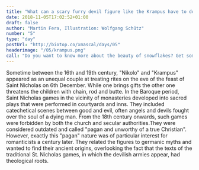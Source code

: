 ```yaml
---
title: "What can a scary furry devil figure like the Krampus have to do with romanticism?"
date: 2018-11-05T17:02:52+01:00
draft: false
author: "Martin Fera, Illustration: Wolfgang Schütz"
number: "5"
type: "day"
postUrl: "http://biotop.co/xmascal/days/05"
headerimage: "/05/krampus.png"
call: "Do you want to know more about the beauty of snowflakes? Get some scientific insight tomorrow."
---
```

Sometime between the 16th and 19th century, "Nikolo" and "Krampus" appeared as an unequal couple at treating rites on the eve of the feast of Saint Nicholas on 6th December. While one brings gifts the other one threatens the children with chain, rod and butte. In the Baroque period, Saint Nicholas games in the vicinity of monasteries developed into sacred plays that were performed in courtyards and inns. They included catechetical scenes between good and evil, often angels and devils fought over the soul of a dying man.
From the 18th century onwards, such games were forbidden by both the church and secular authorities.They were considered outdated and called "pagan and unworthy of a true Christian". However, exactly this "pagan" nature was of particular interest for romanticists a century later. They related the figures to germanic myths and wanted to find their ancient origins, overlooking the fact that the texts of the traditional St. Nicholas games, in which the devilish armies appear, had theological roots.
<!--more-->
